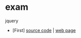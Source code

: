 # exam
jquery


* [First]  [source code](./3.html)  | [web page](https://wangdachuanzaici.github.io/exam/3.html)
